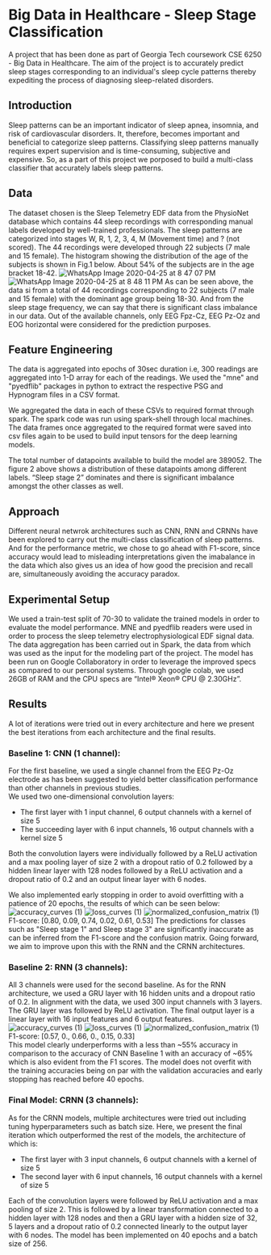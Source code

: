 # Big Data in Healthcare - Sleep Stage Classification
A project that has been done as part of Georgia Tech coursework CSE 6250 - Big Data in Healthcare. The aim of the project is to accurately predict sleep stages corresponding to an individual's sleep cycle patterns thereby expediting the process of diagnosing sleep-related disorders.
## Introduction
Sleep patterns can be an important indicator of sleep apnea, insomnia, and risk of cardiovascular disorders. It, therefore, becomes important and beneficial to categorize sleep patterns. Classifying sleep patterns manually requires expert supervision and is time-consuming, subjective and expensive. So, as a part of this project we porposed to build a multi-class classifier that accurately labels sleep patterns.
## Data
The dataset chosen is the Sleep Telemetry EDF data from the PhysioNet database which contains 44 sleep recordings with corresponding manual labels developed by well-trained professionals. The sleep patterns are categorized into stages W, R, 1, 2, 3, 4, M (Movement time) and ? (not scored).
The 44 recordings were developed through 22 subjects (7 male and 15 female). The histogram showing the distribution of the age of the subjects is shown in Fig.1 below. About 54% of the subjects are in the age bracket 18-42.
![WhatsApp Image 2020-04-25 at 8 47 07 PM](https://user-images.githubusercontent.com/52098514/81017052-930e0c80-8e2f-11ea-86a9-e37be23cedbf.jpeg)
![WhatsApp Image 2020-04-25 at 8 48 11 PM](https://user-images.githubusercontent.com/52098514/81030814-2a875580-8e58-11ea-8e53-ed88f8efc207.jpeg)
As can be seen above, the data si from a total of 44 recordings corresponding to 22 subjects (7 male and 15 female) with the dominant age group being 18-30. And from the sleep stage frequency, we can say that there is significant class imbalance in our data. Out of the available channels, only EEG Fpz-Cz, EEG Pz-Oz and EOG horizontal were considered for the prediction purposes.
## Feature Engineering
The data is aggregated into epochs of 30sec duration i.e, 300 readings are aggregated into 1-D array for each of the readings. We used the "mne" and "pyedflib" packages in python to extract the respective PSG and Hypnogram files in a CSV format.  
  
We aggregated the data in each of these CSVs to required format through spark. The spark code was run using spark-shell through local machines. The data frames once aggregated to the required format were saved into csv files again to be used to build input tensors for the deep learning models.  
  
The total number of datapoints available to build the model are 389052. The figure 2 above shows a distribution of these datapoints among different labels. “Sleep stage 2” dominates and there is significant imbalance amongst the other classes as well.
## Approach
Different neural netwrok architectures such as CNN, RNN and CRNNs have been explored to carry out the multi-class classification of sleep patterns. And for the performance metric, we chose to go ahead with F1-score, since accuracy would lead to misleading interpretations given the imabalance in the data which also gives us an idea of how good the precision and recall are, simultaneously avoiding the accuracy paradox.
## Experimental Setup
We used a train-test split of 70-30 to validate the trained models in order to evaluate the model performance. MNE and pyedflib readers were used in order to process the sleep telemetry electrophysiological EDF signal data. The data aggregation has been carried out in Spark, the data from which was used as the input for the modeling part of the project. The model has been run on Google Collaboratory in order to leverage the improved specs as compared to our personal systems. Through google colab, we used 26GB of RAM and the CPU specs are “Intel® Xeon® CPU @ 2.30GHz”.
## Results
A lot of iterations were tried out in every architecture and here we present the best iterations from each architecture and the final results.
### Baseline 1: CNN (1 channel):
For the first baseline, we used a single channel from the EEG Pz-Oz electrode as has been suggested to yield better classification performance than other channels in previous studies.  
We used two one-dimensional convolution layers:
  - The first layer with 1 input channel, 6 output channels with a kernel of size 5
  - The succeeding layer with 6 input channels, 16 output channels with a kernel size 5
  
Both the convolution layers were individually followed by a ReLU activation and a max pooling layer of size 2 with a dropout ratio of 0.2 followed by a hidden linear layer with 128 nodes followed by a ReLU activation and a dropout ratio of 0.2 and an output linear layer with 6 nodes.  
  
We also implemented early stopping in order to avoid overfitting with a patience of 20 epochs, the results of which can be seen below:  
![accuracy_curves (1)](https://user-images.githubusercontent.com/52098514/81035606-a8a02800-8e69-11ea-8dd7-42c0d0a79cf2.png)
![loss_curves (1)](https://user-images.githubusercontent.com/52098514/81035607-a8a02800-8e69-11ea-87b6-6d810bf21adb.png)
![normalized_confusion_matrix (1)](https://user-images.githubusercontent.com/52098514/81035597-a047ed00-8e69-11ea-81f3-0ac22daf38b1.png)  
F1-score: [0.80, 0.09, 0.74, 0.02, 0.61, 0.53]
The predictions for classes such as "Sleep stage 1" and Sleep stage 3" are significantly inaccurate as can be inferred from the F1-score and the confusion matrix. Going forward, we aim to improve upon this with the RNN and the CRNN architectures.
### Baseline 2: RNN (3 channels):
All 3 channels were used for the second baseline. As for the RNN architecture, we used a GRU layer with 16 hidden units and a dropout ratio of 0.2. In alignment with the data, we used 300 input channels with 3 layers. The GRU layer was followed by ReLU activation. The final output layer is a linear layer with 16 input features and 6 output features.  
![accuracy_curves (1)](https://user-images.githubusercontent.com/52098514/81036070-a939be00-8e6b-11ea-95dc-a965df266532.png)
![loss_curves (1)](https://user-images.githubusercontent.com/52098514/81036069-a939be00-8e6b-11ea-9b9b-13ceb8f035fa.png)
![normalized_confusion_matrix (1)](https://user-images.githubusercontent.com/52098514/81036059-9fb05600-8e6b-11ea-8ef6-cd9ceced5374.png)  
F1-score: [0.57, 0., 0.66, 0., 0.15, 0.33]  
This model clearly underperforms with a less than ~55% accuracy in comparison to the accuracy of CNN Baseline 1 with an accuracy of ~65% which is also evident from the F1 scores. The model does not overfit with the training accuracies being on par with the validation accuracies and early stopping has reached before 40 epochs.
### Final Model: CRNN (3 channels):
As for the CRNN models, multiple architectures were tried out including tuning hyperparameters such as batch size. Here, we present the final iteration which outperformed the rest of the models, the architecture of which is:
- The first layer with 3 input channels, 6 output channels with a kernel of size 5
- The second layer with 6 input channels, 16 output channels with a kernel of size 5  
  
Each of the convolution layers were followed by ReLU activation and a max pooling of size 2. This is followed by a linear transformation connected to a hidden layer with 128 nodes and then a GRU layer with a hidden size of 32, 5 layers and a dropout ratio of 0.2 connected linearly to the output layer with 6 nodes. The model has been implemented on 40 epochs and a batch size of 256.  

